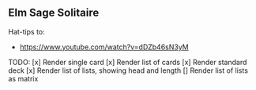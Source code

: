 ## Elm Sage Solitaire

Hat-tips to:

- https://www.youtube.com/watch?v=dDZb46sN3yM


TODO:
[x] Render single card
[x] Render list of cards
[x] Render standard deck
[x] Render list of lists, showing head and length
[] Render list of lists as matrix